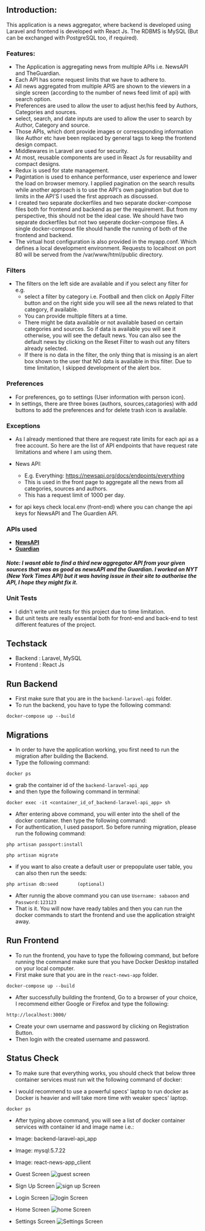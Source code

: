 ## Introduction:

This application is a news aggregator, where backend is developed using Laravel and frontend is developed with React Js. 
The RDBMS is MySQL (But can be exchanged with PostgreSQL too, if required). 

### Features:

- The Application is aggregating news from multiple APIs i.e. NewsAPI and TheGuardian. 
- Each API has some request limits that we have to adhere to.
- All news aggregated from multiple APIS are shown to the viewers in a single screen (according to the number of news feed limit of api) with search option.
- Preferences are used to allow the user to adjust her/his feed by Authors, Categories and sources.
- select, search, and date inputs are used to allow the user to search by Author, Category and source.
- Those APIs, which dont provide images or corressponding information like Author etc have been replaced by general tags to keep the frontend design compact.
- Middlewares in Laravel are used for security.
- At most, reusable components are used in React Js for reusability and compact designs. 
- Redux is used for state management.
- Pagintation is used to enhance performance, user experience and lower the load on browser memory. I applied pagination on the search results while another approach is to use the API's own pagination but due to limits in the API'S I used the first approach as discussed.
- I created two separate dockerfiles and two separate docker-compose files both for frontend and backend as per the requirement. But from my perspective, this should not be the ideal case. We should have two separate dockerfiles but not two seperate docker-compose files. A single docker-compose file should handle the running of both of the frontend and backend. 
- The virtual host configuration is also provided in the myapp.conf. Which defines a local development environment. Requests to localhost on port 80 will be served from the /var/www/html/public directory.

### Filters 
- The filters on the left side are available and if you select any filter for e.g. 
  - select a filter by category i.e. Football and then click on Apply Filter button and on the right side you will see all the news related to that category, if available. 
  - You can provide multiple filters at a time. 
  - There might be data available or not available based on certain categories and sources. So if data is available you will see it otherwise, you will see the default news. You can also see the default news by clicking on the Reset Filter to wash out any filters already selected. 
  - If there is no data in the filter, the only thing that is missing is an alert box shown to the user that NO data is available in this filter. Due to time limitation, I skipped development of the alert box.


### Preferences
- For preferences, go to settings (User information with person icon).
- In settings, there are three boxes (authors, sources,catagories) with add buttons to add the preferences and for delete trash icon is available.

### Exceptions
- As I already mentioned that there are request rate limits for each api as a free account. So here are the list of API endpoints that have request rate limitations and where I am using them.

- News API: 
  - E.g. Everything: https://newsapi.org/docs/endpoints/everything
  - This is used in the front page to aggregate all the news from all categories, sources and authors. 
  - This has a request limit of 1000 per day.
- for api keys check local.env (front-end) where you can change the api keys for NewsAPI and The Guardien API.

### APIs used

- **[NewsAPI](https://newsapi.org/)**
- **[Guardian](https://open-platform.theguardian.com/documentation/)**

##### Note: I wasnt able to find a third new aggregator API from your given sources that was as good as newsAPI and the Guardian. I worked on NYT (New York Times API) but it was having issue in their site to authorise the API, I hope they might fix it.

### Unit Tests
- I didn't write unit tests for this project due to time limitation. 
- But unit tests are really essential both for front-end and back-end to test different features of the project. 

## Techstack
- Backend : Laravel, MySQL
- Frontend : React Js

## Run Backend
- First make sure that you are in the ```backend-laravel-api``` folder.
- To run the backend, you have to type the following command:
```
docker-compose up --build
```

## Migrations
- In order to have the application working, you first need to run the migration after building the Backend. 
- Type the following command:
```
docker ps
```
- grab the container id of the ```backend-laravel-api_app```
- and then type the following command in terminal:
```
docker exec -it <container_id_of_backend-laravel-api_app> sh
```
- After entering above command, you will enter into the shell of the docker container. then type the following command:
- For authentication, I used passport. So before running migration, please run the following command:
```
php artisan passport:install
```
```
php artisan migrate
```
- if you want to also create a default user or prepopulate user table, you can also then run the seeds:
```
php artisan db:seed       (optional)
```
- After runnig the above command you can use ``Username: sabaoon`` and ``Password:123123``
- That is it. You will now have ready tables and then you can run the docker commands to start the frontend and use the application straight away. 



## Run Frontend

- To run the frontend, you have to type the following command, but before running the command make sure that you have Docker Desktop installed on your local computer. 
- First make sure that you are in the ```react-news-app``` folder.
```
docker-compose up --build
```
- After successfully building the frontend, Go to a browser of your choice, I recommend either Google or Firefox and type the following:
```
http://localhost:3000/
```
- Create your own username and password by clicking on Registration Button. 
- Then login with the created username and password. 

## Status Check
- To make sure that everything works, you should check that below three container services must run wit the following command of docker:

- I would recommend to use a powerful specs' laptop to run docker as Docker is heavier and will take more time with weaker specs' laptop.
```
docker ps
```
- After typing above command, you will see a list of docker container services with container id and image name i.e.:
- Image: backend-laravel-api_app
- Image: mysql:5.7.22
- Image: react-news-app_client

  
- Guest Screen
![guest screen](https://github.com/sabaoonbedar/react-news-app/assets/65660680/5c8d98cb-e116-4d67-bcb5-8bf2c3b79a88)
- Sign Up Screen
![sign up Screen](https://github.com/sabaoonbedar/react-news-app/assets/65660680/ca42bb8b-48de-4119-a8c3-dbf6de9b534c)
- Login Screen
![login Screen](https://github.com/sabaoonbedar/react-news-app/assets/65660680/0705ca93-7b98-4695-b64d-4bff5376844f)
- Home Screen
![home Screen](https://github.com/sabaoonbedar/react-news-app/assets/65660680/2e3e1c5f-6039-44e1-b985-3b7681cb783d)
- Settings Screen
![Settings Screen](https://github.com/sabaoonbedar/react-news-app/assets/65660680/7a9fc3a3-2e9d-4c75-bf29-78da1ef23084)


